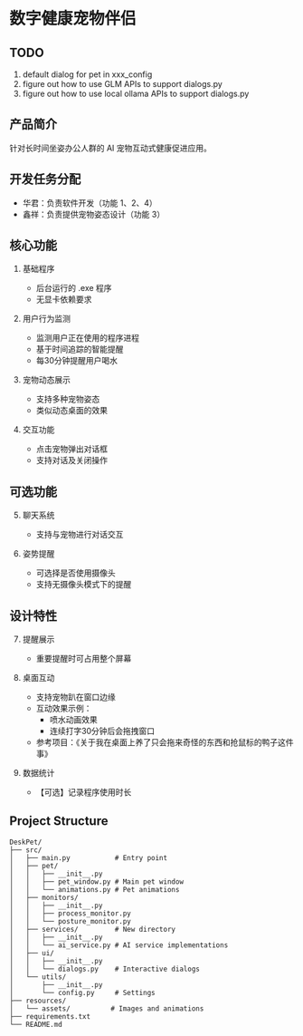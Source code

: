 # 数字健康宠物伴侣

## TODO
1. default dialog for pet in xxx_config
2. figure out how to use GLM APIs to support dialogs.py
3. figure out how to use local ollama APIs to support dialogs.py


## 产品简介
针对长时间坐姿办公人群的 AI 宠物互动式健康促进应用。

## 开发任务分配
- 华君：负责软件开发（功能 1、2、4）
- 鑫祥：负责提供宠物姿态设计（功能 3）

## 核心功能
1. 基础程序
   - 后台运行的 .exe 程序
   - 无显卡依赖要求
   
2. 用户行为监测
   - 监测用户正在使用的程序进程
   - 基于时间追踪的智能提醒
   - 每30分钟提醒用户喝水

3. 宠物动态展示
   - 支持多种宠物姿态
   - 类似动态桌面的效果

4. 交互功能
   - 点击宠物弹出对话框
   - 支持对话及关闭操作

## 可选功能
5. 聊天系统
   - 支持与宠物进行对话交互

6. 姿势提醒
   - 可选择是否使用摄像头
   - 支持无摄像头模式下的提醒

## 设计特性
7. 提醒展示
   - 重要提醒时可占用整个屏幕

8. 桌面互动
   - 支持宠物趴在窗口边缘
   - 互动效果示例：
     - 喷水动画效果
     - 连续打字30分钟后会拖拽窗口
   - 参考项目：《关于我在桌面上养了只会拖来奇怪的东西和抢鼠标的鸭子这件事》
     
9. 数据统计
   - 【可选】记录程序使用时长

## Project Structure
```
DeskPet/
├── src/
│   ├── main.py           # Entry point
│   ├── pet/
│   │   ├── __init__.py
│   │   ├── pet_window.py # Main pet window
│   │   └── animations.py # Pet animations
│   ├── monitors/
│   │   ├── __init__.py
│   │   ├── process_monitor.py
│   │   └── posture_monitor.py
│   ├── services/         # New directory
│   │   ├── __init__.py
│   │   └── ai_service.py # AI service implementations
│   ├── ui/
│   │   ├── __init__.py
│   │   └── dialogs.py    # Interactive dialogs
│   └── utils/
│       ├── __init__.py
│       └── config.py     # Settings
├── resources/
│   └── assets/          # Images and animations
├── requirements.txt
└── README.md
